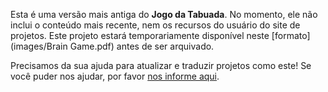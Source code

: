Esta é uma versão mais antiga do **Jogo da Tabuada**. No momento, ele não inclui o conteúdo mais recente, nem os recursos do usuário do site de projetos. Este projeto estará temporariamente disponível neste [formato](images/Brain Game.pdf) antes de ser arquivado. 

Precisamos da sua ajuda para atualizar e traduzir projetos como este! Se você puder nos ajudar, por favor [nos informe aqui](https://rpf.io/translators). 
